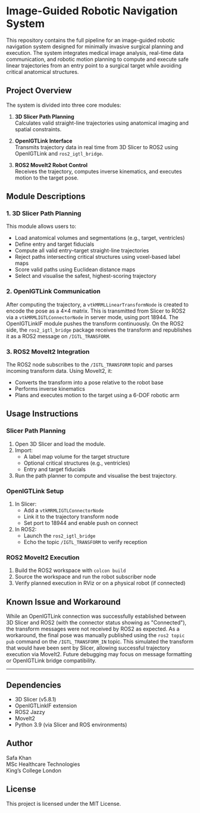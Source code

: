 # Image-Guided Robotic Navigation System

This repository contains the full pipeline for an image-guided robotic navigation system designed for minimally invasive surgical planning and execution. The system integrates medical image analysis, real-time data communication, and robotic motion planning to compute and execute safe linear trajectories from an entry point to a surgical target while avoiding critical anatomical structures.

## Project Overview

The system is divided into three core modules:

1. **3D Slicer Path Planning**  
   Calculates valid straight-line trajectories using anatomical imaging and spatial constraints.

2. **OpenIGTLink Interface**  
   Transmits trajectory data in real time from 3D Slicer to ROS2 using OpenIGTLink and `ros2_igtl_bridge`.

3. **ROS2 MoveIt2 Robot Control**  
   Receives the trajectory, computes inverse kinematics, and executes motion to the target pose.

## Module Descriptions

### 1. 3D Slicer Path Planning

This module allows users to:
- Load anatomical volumes and segmentations (e.g., target, ventricles)
- Define entry and target fiducials
- Compute all valid entry–target straight-line trajectories
- Reject paths intersecting critical structures using voxel-based label maps
- Score valid paths using Euclidean distance maps
- Select and visualise the safest, highest-scoring trajectory

### 2. OpenIGTLink Communication

After computing the trajectory, a `vtkMRMLLinearTransformNode` is created to encode the pose as a 4×4 matrix. This is transmitted from Slicer to ROS2 via a `vtkMRMLIGTLConnectorNode` in server mode, using port 18944. The OpenIGTLinkIF module pushes the transform continuously. On the ROS2 side, the `ros2_igtl_bridge` package receives the transform and republishes it as a ROS2 message on `/IGTL_TRANSFORM`.

### 3. ROS2 MoveIt2 Integration

The ROS2 node subscribes to the `/IGTL_TRANSFORM` topic and parses incoming transform data. Using MoveIt2, it:
- Converts the transform into a pose relative to the robot base
- Performs inverse kinematics
- Plans and executes motion to the target using a 6-DOF robotic arm

## Usage Instructions

### Slicer Path Planning
1. Open 3D Slicer and load the module.
2. Import:
   - A label map volume for the target structure
   - Optional critical structures (e.g., ventricles)
   - Entry and target fiducials
3. Run the path planner to compute and visualise the best trajectory.

### OpenIGTLink Setup
1. In Slicer:
   - Add a `vtkMRMLIGTLConnectorNode`
   - Link it to the trajectory transform node
   - Set port to 18944 and enable push on connect
2. In ROS2:
   - Launch the `ros2_igtl_bridge`
   - Echo the topic `/IGTL_TRANSFORM` to verify reception

### ROS2 MoveIt2 Execution
1. Build the ROS2 workspace with `colcon build`
2. Source the workspace and run the robot subscriber node
3. Verify planned execution in RViz or on a physical robot (if connected)

## Known Issue and Workaround

While an OpenIGTLink connection was successfully established between 3D Slicer and ROS2 (with the connector status showing as "Connected"), the transform messages were not received by ROS2 as expected. As a workaround, the final pose was manually published using the `ros2 topic pub` command on the `/IGTL_TRANSFORM_IN` topic. This simulated the transform that would have been sent by Slicer, allowing successful trajectory execution via MoveIt2. Future debugging may focus on message formatting or OpenIGTLink bridge compatibility.

---


## Dependencies

- 3D Slicer (v5.8.1)
- OpenIGTLinkIF extension
- ROS2 Jazzy
- MoveIt2
- Python 3.9 (via Slicer and ROS environments)

## Author

Safa Khan  
MSc Healthcare Technologies  
King’s College London

## License

This project is licensed under the MIT License.


